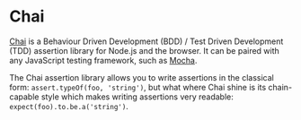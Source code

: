 # Chai

[Chai](http://chaijs.com/) is a Behaviour Driven Development (BDD) / Test Driven Development (TDD) assertion library for Node.js and the browser. It can be paired with any JavaScript testing framework, such as [Mocha](/MOCHA.md).

The Chai assertion library allows you to write assertions in the classical form: `assert.typeOf(foo, 'string')`, but what where Chai shine is its chain-capable style which makes writing assertions very readable: `expect(foo).to.be.a('string')`.
